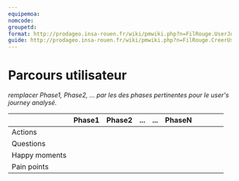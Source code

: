 ```yaml
---
equipemoa: 
nomcode: 
groupetd: 
format: http://prodageo.insa-rouen.fr/wiki/pmwiki.php?n=FilRouge.UserJourneyMap 
guide: http://prodageo.insa-rouen.fr/wiki/pmwiki.php?n=FilRouge.CreerUserJourneyMap
---
```


# Parcours utilisateur
_remplacer Phase1, Phase2, ... par les des phases pertinentes pour le user's journey analysé._

|               | Phase1 | Phase2 | ... | ... | PhaseN |   |   |   |   |
|---------------|--------|--------|-----|-----|--------|---|---|---|---|
| Actions       |        |        |     |     |        |   |   |   |   |
| Questions     |        |        |     |     |        |   |   |   |   |
| Happy moments |        |        |     |     |        |   |   |   |   |
| Pain points   |        |        |     |     |        |   |   |   |   |

